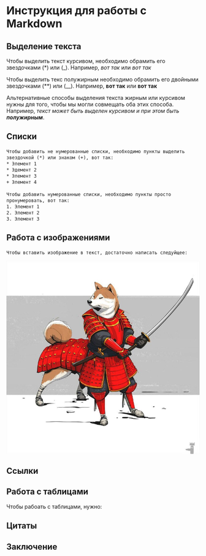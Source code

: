 # Инструкция для работы с Markdown

## Выделение текста

 Чтобы выделить текст курсивом, необходимо обрамить его звездочками (*) или (_). Например, *вот так* или _вот так_

 Чтобы выделить текс полужирным необходимо обрамить его двойными звездочками (**) или (__). Например, **вот так** или __вот так__
 
Альтернативные способы выделения текста жирным или курсивом нужны для того, чтобы мы могли совмещать оба этих способа. Например, _текст может быть выделен курсивом и при этом быть **полужирным**_.

## Списки

    Чтобы добавить не нумерованные списки, необходимо пункты выделить звездочкой (*) или знаком (+), вот так:
    * Элемент 1
    * Эдемент 2
    * Элемент 3
    + Элемент 4

    Чтобы добавить нумерованные списки, необходимо пункты просто пронумеровать, вот так:
    1. Элемент 1
    2. Элемент 2
    3. Элемент 3

## Работа с изображениями

    Чтобы вставить изображение в текст, достаточно написать следуйщее:

![Привет, это котлетка](kotketka.jpg)

## Ссылки

## Работа с таблицами

Чтобы рабоать с таблицами, нужно:



## Цитаты

## Заключение